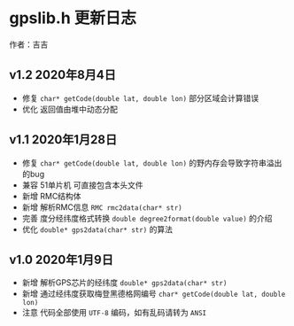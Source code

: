 # gpslib.h 更新日志
作者：吉吉

## v1.2 2020年8月4日
* 修复 `char* getCode(double lat, double lon)` 部分区域会计算错误
* 优化 返回值由堆中动态分配

## v1.1 2020年1月28日
* 修复 `char* getCode(double lat, double lon)` 的野内存会导致字符串溢出的bug
* 兼容 51单片机 可直接包含本头文件
* 新增 RMC结构体
* 新增 解析RMC信息 `RMC rmc2data(char* str)`
* 完善 度分经纬度格式转换 `double degree2format(double value)` 的介绍
* 优化 `double* gps2data(char* str)` 的算法

## v1.0 2020年1月9日
* 新增 解析GPS芯片的经纬度 `double* gps2data(char* str)`
* 新增 通过经纬度获取梅登黑德格网编号 `char* getCode(double lat, double lon)`
* 注意 代码全部使用 `UTF-8` 编码，如有乱码请转为 `ANSI`